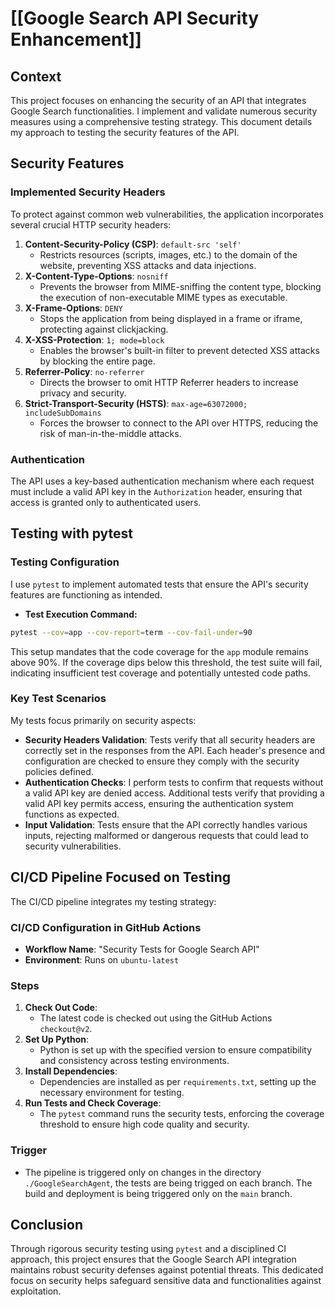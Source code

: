 # [[Google Search API Security Enhancement]]

## Context
This project focuses on enhancing the security of an API that integrates Google Search functionalities. I implement and validate numerous security measures using a comprehensive testing strategy. This document details my approach to testing the security features of the API.

## Security Features
### Implemented Security Headers
To protect against common web vulnerabilities, the application incorporates several crucial HTTP security headers:
1. **Content-Security-Policy (CSP)**: `default-src 'self'`
    - Restricts resources (scripts, images, etc.) to the domain of the website, preventing XSS attacks and data injections.
2. **X-Content-Type-Options**: `nosniff`
    - Prevents the browser from MIME-sniffing the content type, blocking the execution of non-executable MIME types as executable.
3. **X-Frame-Options**: `DENY`
    - Stops the application from being displayed in a frame or iframe, protecting against clickjacking.
4. **X-XSS-Protection**: `1; mode=block`
    - Enables the browser's built-in filter to prevent detected XSS attacks by blocking the entire page.
5. **Referrer-Policy**: `no-referrer`
    - Directs the browser to omit HTTP Referrer headers to increase privacy and security.
6. **Strict-Transport-Security (HSTS)**: `max-age=63072000; includeSubDomains`
    - Forces the browser to connect to the API over HTTPS, reducing the risk of man-in-the-middle attacks.

### Authentication
The API uses a key-based authentication mechanism where each request must include a valid API key in the `Authorization` header, ensuring that access is granted only to authenticated users.

## Testing with pytest
### Testing Configuration
I use `pytest` to implement automated tests that ensure the API's security features are functioning as intended.

- **Test Execution Command:**
```bash
pytest --cov=app --cov-report=term --cov-fail-under=90
```
This setup mandates that the code coverage for the `app` module remains above 90%. If the coverage dips below this threshold, the test suite will fail, indicating insufficient test coverage and potentially untested code paths.

### Key Test Scenarios
My tests focus primarily on security aspects:
- **Security Headers Validation**: Tests verify that all security headers are correctly set in the responses from the API. Each header's presence and configuration are checked to ensure they comply with the security policies defined.
- **Authentication Checks**: I perform tests to confirm that requests without a valid API key are denied access. Additional tests verify that providing a valid API key permits access, ensuring the authentication system functions as expected.
- **Input Validation**: Tests ensure that the API correctly handles various inputs, rejecting malformed or dangerous requests that could lead to security vulnerabilities.

## CI/CD Pipeline Focused on Testing
The CI/CD pipeline integrates my testing strategy:

### CI/CD Configuration in GitHub Actions
- **Workflow Name**: "Security Tests for Google Search API"
- **Environment**: Runs on `ubuntu-latest`

### Steps
1. **Check Out Code**:
    - The latest code is checked out using the GitHub Actions `checkout@v2`.
2. **Set Up Python**:
    - Python is set up with the specified version to ensure compatibility and consistency across testing environments.
3. **Install Dependencies**:
    - Dependencies are installed as per `requirements.txt`, setting up the necessary environment for testing.
4. **Run Tests and Check Coverage**:
    - The `pytest` command runs the security tests, enforcing the coverage threshold to ensure high code quality and security.

### Trigger
- The pipeline is triggered only on changes in the directory `./GoogleSearchAgent`, the tests are being trigged on each branch. The build and deployment is being triggered only on the `main` branch.

## Conclusion
Through rigorous security testing using `pytest` and a disciplined CI approach, this project ensures that the Google Search API integration maintains robust security defenses against potential threats. This dedicated focus on security helps safeguard sensitive data and functionalities against exploitation.